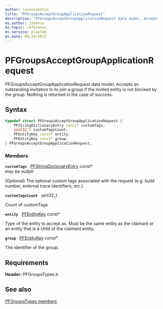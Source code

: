 ```yaml
---
author: jasonsandlin
title: "PFGroupsAcceptGroupApplicationRequest"
description: "PFGroupsAcceptGroupApplicationRequest data model. Accepts an outstanding invitation to to join a group if the invited entity is not blocked by the group. Nothing is returned in the case of success."
ms.author: jasonsa
ms.topic: reference
ms.service: playfab
ms.date: 05/24/2023
---
```


# PFGroupsAcceptGroupApplicationRequest  

PFGroupsAcceptGroupApplicationRequest data model. Accepts an outstanding invitation to to join a group if the invited entity is not blocked by the group. Nothing is returned in the case of success.  

## Syntax  
  
```cpp
typedef struct PFGroupsAcceptGroupApplicationRequest {  
    PFStringDictionaryEntry const* customTags;  
    uint32_t customTagsCount;  
    PFEntityKey const* entity;  
    PFEntityKey const* group;  
} PFGroupsAcceptGroupApplicationRequest;  
```
  
### Members  
  
**`customTags`** &nbsp; [PFStringDictionaryEntry](../../pftypes/structs/pfstringdictionaryentry.md) const*  
*may be nullptr*  
  
(Optional) The optional custom tags associated with the request (e.g. build number, external trace identifiers, etc.).
  
**`customTagsCount`** &nbsp; uint32_t  
  
Count of customTags
  
**`entity`** &nbsp; [PFEntityKey](../../pftypes/structs/pfentitykey-c.md) const*  
  
Type of the entity to accept as. Must be the same entity as the claimant or an entity that is a child of the claimant entity.
  
**`group`** &nbsp; [PFEntityKey](../../pftypes/structs/pfentitykey-c.md) const*  
  
The identifier of the group.
  
  
## Requirements  
  
**Header:** PFGroupsTypes.h
  
## See also  
[PFGroupsTypes members](../pfgroupstypes_members.md)  

  
  
